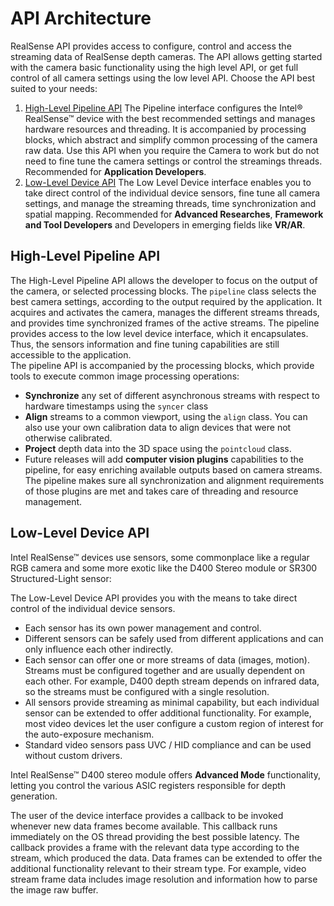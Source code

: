 # API Architecture

RealSense API provides access to configure, control and access the streaming data of RealSense depth cameras. The API allows getting started with the camera basic functionality using the high level API, or get full control of all camera settings using the low level API. Choose the API best suited to your needs:

1. [High-Level Pipeline API](api_arch.md#high-level-pipeline-api) The Pipeline interface configures the Intel® RealSense™ device with the best recommended settings and manages hardware resources and threading. It is accompanied by processing blocks, which abstract and simplify common processing of the camera raw data. Use this API when you require the Camera to work but do not need to fine tune the camera settings or control the streamings threads. Recommended for **Application Developers**.
2. [Low-Level Device API](api_arch.md#low-level-device-api) The Low Level Device interface enables you to take direct control of the individual device sensors, fine tune all camera settings, and manage the streaming threads, time synchronization and spatial mapping. Recommended for **Advanced Researches**, **Framework and Tool Developers** and Developers in emerging fields like **VR/AR**.

## High-Level Pipeline API

The High-Level Pipeline API allows the developer to focus on the output of the camera, or selected processing blocks. The `pipeline` class selects the best camera settings, according to the output required by the application. It acquires and activates the camera, manages the different streams threads, and provides time synchronized frames of the active streams. The pipeline provides access to the low level device interface, which it encapsulates. Thus, the sensors information and fine tuning capabilities are still accessible to the application.  
The pipeline API is accompanied by the processing blocks, which provide tools to execute common image processing operations:

* **Synchronize** any set of different asynchronous streams with respect to hardware timestamps using the `syncer` class
* **Align** streams to a common viewport, using the `align` class. You can also use your own calibration data to align devices that were not otherwise calibrated.
* **Project** depth data into the 3D space using the `pointcloud` class. 
* Future releases will add **computer vision plugins** capabilities to the pipeline, for easy enriching available outputs based on camera streams. The pipeline makes sure all synchronization and alignment requirements of those plugins are met and takes care of threading and resource management.

## Low-Level Device API

Intel RealSense™ devices use sensors, some commonplace like a regular RGB camera and some more exotic like the D400 Stereo module or SR300 Structured-Light sensor:

The Low-Level Device API provides you with the means to take direct control of the individual device sensors.

* Each sensor has its own power management and control.  
* Different sensors can be safely used from different applications and can only influence each other indirectly.
* Each sensor can offer one or more streams of data \(images, motion\). Streams must be configured together and are usually dependent on each other. For example, D400 depth stream depends on infrared data, so the streams must be configured with a single resolution.
* All sensors provide streaming as minimal capability, but each individual sensor can be extended to offer additional functionality. For example, most video devices let the user configure a custom region of interest for the auto-exposure mechanism.
* Standard video sensors pass UVC / HID compliance and can be used without custom drivers.

Intel RealSense™ D400 stereo module offers **Advanced Mode** functionality, letting you control the various ASIC registers responsible for depth generation.

The user of the device interface provides a callback to be invoked whenever new data frames become available. This callback runs immediately on the OS thread providing the best possible latency. The callback provides a frame with the relevant data type according to the stream, which produced the data. Data frames can be extended to offer the additional functionality relevant to their stream type. For example, video stream frame data includes image resolution and information how to parse the image raw buffer.

